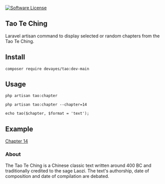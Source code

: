 
[![Software License](https://img.shields.io/badge/license-MIT-brightgreen.svg?style=flat-square)](LICENSE)

## Tao Te Ching
Laravel artisan command to display selected or random chapters from the Tao Te Ching.

## Install
`composer require devayes/tao:dev-main`

## Usage
`php artisan tao:chapter`

`php artisan tao:chapter --chapter=14`

`echo tao($chapter, $format = 'text');`

## Example
[Chapter 14](https://github.com/devayes/Tao/blob/main/src/example/chapter_14.png)

### About
The Tao Te Ching is a Chinese classic text written around 400 BC and traditionally credited to the sage Laozi. The text's authorship, date of composition and date of compilation are debated.
